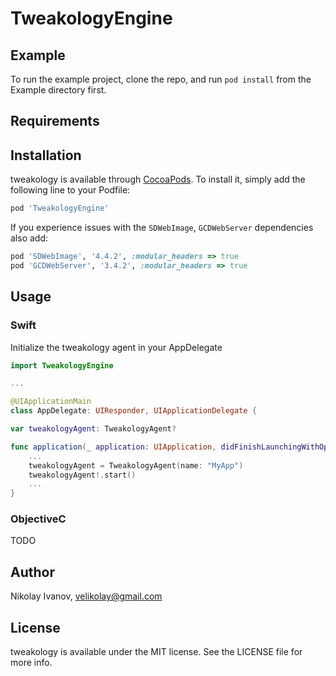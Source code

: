 # TweakologyEngine

## Example

To run the example project, clone the repo, and run `pod install` from the Example directory first.

## Requirements

## Installation

tweakology is available through [CocoaPods](http://cocoapods.org). To install
it, simply add the following line to your Podfile:

```ruby
pod 'TweakologyEngine'
```

If you experience issues with the `SDWebImage`,  `GCDWebServer` dependencies also add:

```ruby
pod 'SDWebImage', '4.4.2', :modular_headers => true
pod 'GCDWebServer', '3.4.2', :modular_headers => true
```

## Usage

### Swift

Initialize the tweakology agent in your AppDelegate

```swift
import TweakologyEngine

...

@UIApplicationMain
class AppDelegate: UIResponder, UIApplicationDelegate {

var tweakologyAgent: TweakologyAgent?

func application(_ application: UIApplication, didFinishLaunchingWithOptions launchOptions: [UIApplication.LaunchOptionsKey: Any]?) -> Bool {
    ...
    tweakologyAgent = TweakologyAgent(name: "MyApp")
    tweakologyAgent!.start()
    ...
}
```

### ObjectiveC
TODO

## Author

Nikolay Ivanov, velikolay@gmail.com

## License

tweakology is available under the MIT license. See the LICENSE file for more info.
